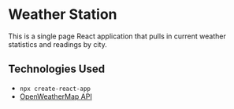 # Weather Station

This is a single page React application that pulls in current weather statistics and readings by city.

## Technologies Used

- `npx create-react-app`
- [OpenWeatherMap API](https://openweathermap.org/)
